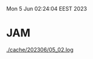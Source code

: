 Mon  5 Jun 02:24:04 EEST 2023
# JAM
<a href='./cache/202306/05_02.log'>./cache/202306/05_02.log</a>
